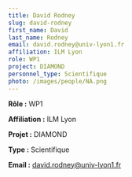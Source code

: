 ```yaml
---
title: David Rodney
slug: david-rodney
first_name: David
last_name: Rodney
email: david.rodney@univ-lyon1.fr
affiliation: ILM Lyon
role: WP1
project: DIAMOND
personnel_type: Scientifique
photo: /images/people/NA.png
---
```


**Rôle :** WP1

**Affiliation :** ILM Lyon

**Projet :** DIAMOND

**Type :** Scientifique

**Email :** [david.rodney@univ-lyon1.fr](mailto:david.rodney@univ-lyon1.fr)
